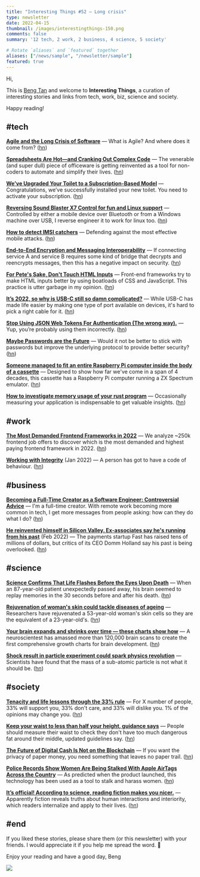 ```yaml
---
title: "Interesting Things #52 — Long crisis"
type: newsletter
date: 2022-04-15
thumbnail: /images/interestingthings-150.png
comments: false
summary: '12 tech, 2 work, 2 business, 4 science, 5 society'

# Rotate `aliases` and `featured` together
aliases: ["/news/sample", "/newsletter/sample"]
featured: true
---
```


Hi,

This is [Beng Tan](https://bengtan.com/about/) and welcome to **Interesting Things**, a curation of interesting stories and links from tech, work, biz, science and society.

Happy reading!


## #tech

**[Agile and the Long Crisis of Software](https://logicmag.io/clouds/agile-and-the-long-crisis-of-software/?utm_source=bengtan.com/interesting-things/052)** — What is Agile? And where does it come from? ([hn](https://news.ycombinator.com/item?id=30967432))

**[Spreadsheets Are Hot—and Cranking Out Complex Code](https://www.wired.com/story/spreadsheets-are-hot-and-cranking-out-complex-code/?utm_source=bengtan.com/interesting-things/052)** — The venerable (and super dull) piece of officeware is getting reinvented as a tool for non-coders to automate and simplify their lives. ([hn](https://news.ycombinator.com/item?id=30955940))

**[We’ve Upgraded Your Toilet to a Subscription-Based Model](https://www.mcsweeneys.net/articles/weve-upgraded-your-toilet-to-a-subscription-based-model?utm_source=bengtan.com/interesting-things/052)** — Congratulations, we’ve successfully installed your new toilet. You need to activate your subscription. ([hn](https://news.ycombinator.com/item?id=30961931))

**[Reversing Sound Blaster X7 Control for fun and Linux support](https://sayr.us/reverse/soundblaster-reverse/?utm_source=bengtan.com/interesting-things/052)** — Controlled by either a mobile device over Bluetooth or from a Windows machine over USB, I reverse engineer it to work for linux too. ([hn](https://news.ycombinator.com/item?id=30955078))

**[How to detect IMSI catchers](https://armadillophone.com/blog/how-to-detect-imsi-catchers?utm_source=bengtan.com/interesting-things/052)** — Defending against the most effective mobile attacks. ([hn](https://news.ycombinator.com/item?id=30961912))

**[End-to-End Encryption and Messaging Interoperability](https://educatedguesswork.org/posts/messaging-e2e/?utm_source=bengtan.com/interesting-things/052)** — If connecting service A and service B requires some kind of bridge that decrypts and reencrypts messages, then this has a negative impact on security. ([hn](https://news.ycombinator.com/item?id=30955597))

**[For Pete's Sake, Don't Touch HTML Inputs](https://www.peachesnstink.com/p/aSXwkmGVrrKu31k0xoP0N2?utm_source=bengtan.com/interesting-things/052)** — Front-end frameworks try to make HTML inputs better by using boatloads of CSS and JavaScript. This practice is utter garbage in my opinion. ([hn](https://news.ycombinator.com/item?id=30956882))

**[It’s 2022, so why is USB-C still so damn complicated?](https://thenextweb.com/news/usb-c-complexity-usb-if-logo-standards-analysis?utm_source=bengtan.com/interesting-things/052)** — While USB-C has made life easier by making one type of port available on devices, it's hard to pick a right cable for it. ([hn](https://news.ycombinator.com/item?id=30956175))

**[Stop Using JSON Web Tokens For Authentication (The wrong way).](https://betterprogramming.pub/stop-using-json-web-tokens-for-authentication-use-stateful-sessions-instead-c0a803931a5d?utm_source=bengtan.com/interesting-things/052)** — Yup, you’re probably using them incorrectly. ([hn](https://news.ycombinator.com/item?id=30957609))

**[Maybe Passwords are the Future](https://kevincox.ca/2022/04/07/passwords/?utm_source=bengtan.com/interesting-things/052)** — Would it not be better to stick with passwords but improve the underlying protocol to provide better security? ([hn](https://news.ycombinator.com/item?id=30973515))

**[Someone managed to fit an entire Raspberry Pi computer inside the body of a cassette](https://www.yankodesign.com/2022/04/04/someone-managed-to-fit-an-entire-raspberry-pi-computer-into-the-body-of-a-cassette/?utm_source=bengtan.com/interesting-things/052)** — Designed to show how far we've come in a span of 4 decades, this cassette has a Raspberry Pi computer running a ZX Spectrum emulator. ([hn](https://news.ycombinator.com/item?id=30961440))

**[How to investigate memory usage of your rust program](https://quickwit.io/blog/memory-inspector-gadget/?utm_source=bengtan.com/interesting-things/052)** — Occasionally measuring your application is indispensable to get valuable insights. ([hn](https://news.ycombinator.com/item?id=30916709))


## #work

**[The Most Demanded Frontend Frameworks in 2022](https://www.devjobsscanner.com/blog/the-most-demanded-frontend-frameworks-in-2022/?utm_source=bengtan.com/interesting-things/052)** — We analyze ~250k frontend job offers to discover which is the most demanded and highest paying frontend framework in 2022. ([hn](https://news.ycombinator.com/item?id=30954277))

**[Working with Integrity](https://staysaasy.com/software/2022/01/29/integrity.html?utm_source=bengtan.com/interesting-things/052)** (Jan 2022) — A person has got to have a code of behaviour. ([hn](https://news.ycombinator.com/item?id=30964495))


## #business

**[Becoming a Full-Time Creator as a Software Engineer: Controversial Advice](https://blog.pragmaticengineer.com/how-to-become-a-full-time-creator/?utm_source=bengtan.com/interesting-things/052)** — I'm a full-time creator. With remote work becoming more common in tech, I get more messages from people asking: how can they do what I do? ([hn](https://news.ycombinator.com/item?id=30960569))

**[He reinvented himself in Silicon Valley. Ex-associates say he's running from his past](https://www.npr.org/2022/02/17/1081201040/domm-holland-fast-stripe?utm_source=bengtan.com/interesting-things/052)** (Feb 2022) — The payments startup Fast has raised tens of millions of dollars, but critics of its CEO Domm Holland say his past is being overlooked. ([hn](https://news.ycombinator.com/item?id=30857339))


## #science

**[Science Confirms That Life Flashes Before the Eyes Upon Death](https://hyperallergic.com/720694/science-confirms-that-life-flashes-before-the-eyes-upon-death/?utm_source=bengtan.com/interesting-things/052)** — When an 87-year-old patient unexpectedly passed away, his brain seemed to replay memories in the 30 seconds before and after his death. ([hn](https://news.ycombinator.com/item?id=30962954))

**[Rejuvenation of woman's skin could tackle diseases of ageing](https://www.bbc.co.uk/news/science-environment-60991675?utm_source=bengtan.com/interesting-things/052)** — Researchers have rejuvenated a 53-year-old woman's skin cells so they are the equivalent of a 23-year-old's. ([hn](https://news.ycombinator.com/item?id=30957404))

**[Your brain expands and shrinks over time — these charts show how](https://www.nature.com/articles/d41586-022-00971-1?utm_source=bengtan.com/interesting-things/052)** — A neuroscientest has amassed more than 120,000 brain scans to create the first comprehensive growth charts for brain development. ([hn](https://news.ycombinator.com/item?id=30942921))

**[Shock result in particle experiment could spark physics revolution](https://www.bbc.co.uk/news/science-environment-60993523?utm_source=bengtan.com/interesting-things/052)** — Scientists have found that the mass of a sub-atomic particle is not what it should be. ([hn](https://news.ycombinator.com/item?id=30948672))


## #society

**[Tenacity and life lessons through the 33% rule](https://www.vincentntang.com/tenacity-and-life-lessons/?utm_source=bengtan.com/interesting-things/052)** — For X number of people, 33% will support you, 33% don't care, and 33% will dislike you. 1% of the opinions may change you. ([hn](https://news.ycombinator.com/item?id=30965446))

**[Keep your waist to less than half your height, guidance says](https://www.bbc.co.uk/news/health-61021823?utm_source=bengtan.com/interesting-things/052)** — People should measure their waist to check they don't have too much dangerous fat around their middle, updated guidelines say. ([hn](https://news.ycombinator.com/item?id=30957091))

**[The Future of Digital Cash Is Not on the Blockchain](https://www.wired.com/story/digital-cash-ecash-act/?utm_source=bengtan.com/interesting-things/052)** — If you want the privacy of paper money, you need something that leaves no paper trail. ([hn](https://news.ycombinator.com/item?id=30833906))

**[Police Records Show Women Are Being Stalked With Apple AirTags Across the Country](https://www.vice.com/en/article/y3vj3y/apple-airtags-police-reports-stalking-harassment?utm_source=bengtan.com/interesting-things/052)** — As predicted when the product launched, this technology has been used as a tool to stalk and harass women. ([hn](https://news.ycombinator.com/item?id=30947639))

**[It’s official! According to science, reading fiction makes you nicer.](https://lithub.com/its-official-according-to-science-reading-fiction-makes-you-nicer/?utm_source=bengtan.com/interesting-things/052)** — Apparently fiction reveals truths about human interactions and interiority, which readers internalize and apply to their lives. ([hn](https://news.ycombinator.com/item?id=30971197))


## #end

If you liked these stories, please share them (or this newsletter) with your friends. I would appreciate it if you help me spread the word. 🙏

Enjoy your reading and have a good day,
Beng

![](https://bengtan.com/images/portrait-40.png)

